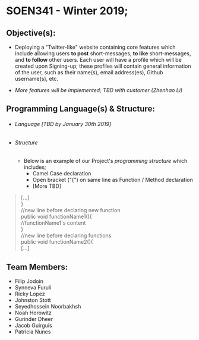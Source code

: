 # SOEN341 - Winter 2019;

## Objective(s):
 - Deploying a "Twitter-like" website containing core features which include allowing users **to post** short-messages, **to like** short-messages, and **to follow** other users. Each user will have a profile which will be created upon Signing-up; these profiles will contain general information of the user, such as their name(s), email address(es), Github username(s), etc. 

 - *More features will be implemented; TBD with customer (Zhenhao Li)*

## Programming Language(s) & Structure:
 -  ###### Language *[TBD by January 30th 2019]*
 
 -  ###### Structure
    - Below is an example of our Project's *programming structure* which includes;
      - Camel Case declaration
      - Open bracket ("{") on same line as Function / Method declaration
      - [More TBD]
    
 
>  [...]<br/>
>  }<br/>
>  //new line before declaring new function<br/>
>  public void functionName1(){                  
>  //functionName1's content<br/>
>  }<br/>
>  //new line before declaring functions<br/>
>  public void functionName2(){<br/>
>  [...]<br/>
 

## Team Members:
- Filip Jodoin
- Synneva Furuli
- Ricky Lopez
- Johnston Stott
- Seyedhossein Noorbakhsh
- Noah Horowitz
- Gurinder Dheer
- Jacob Guirguis
- Patricia Nunes
